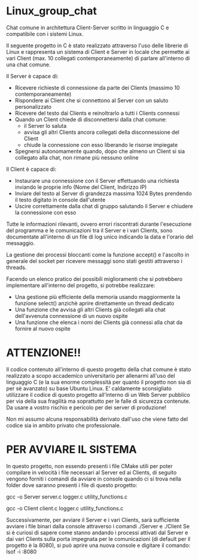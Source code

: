 # Linux_group_chat
Chat comune in architettura Client-Server scritto in linguaggio C e compatibile con i sistemi Linux.

Il seguente progetto in C è stato realizzato attraverso l'uso delle librerie di Linux e rappresenta un sistema di Client e Server in locale che permette ai vari Client (max. 10 collegati contemporaneamente) di parlare all'interno di una chat comune.

Il Server è capace di:
- Ricevere richieste di connessione da parte dei Clients (massimo 10 contemporaneamente)
- Rispondere ai Client che si connettono al Server con un saluto personalizzato
- Ricevere del testo dai Clients e reinoltrarlo a tutti i Clients connessi
- Quando un Client chiede di disconnettersi dalla chat comune:
    - il Server lo saluta
    - avvisa gli altri Clients ancora collegati della disconnessione del Client
    - chiude la connessione con esso liberando le risorse impiegate
- Spegnersi autonomamente quando, dopo che almeno un Client si sia collegato alla chat, non rimane più nessuno online

Il Client è capace di:
- Instaurare una connessione con il Server effettuando una richiesta inviando le proprie info (Nome del Client, Indirizzo IP)
- Inviare del testo al Server di grandezza massima 1024 Bytes prendendo il testo digitato in console dall'utente
- Uscire correttamente dalla chat di gruppo salutando il Server e chiudere la connessione con esso

Tutte le informazioni rilevanti, ovvero errori riscontrati durante l'esecuzione del programma e le comunicazioni tra il Server e i vari Clients, sono documentate all'interno di un file di log unico indicando la data e l'orario del messaggio.

La gestione dei processi bloccanti come la funzione accept() e l'ascolto in generale del socket per ricevere messaggi sono stati gestiti attraverso i threads.

Facendo un elenco pratico dei possibili miglioramenti che si potrebbero implementare all'interno del progetto, si potrebbe realizzare:
- Una gestione più efficiente della memoria usando maggiormente la funzione select() anzichè aprire direttamente un thread dedicato
- Una funzione che avvisa gli altri Clients già collegati alla chat dell'avvenuta connessione di un nuovo ospite
- Una funzione che elenca i nomi dei Clients già connessi alla chat da fornire al nuovo ospite

# ATTENZIONE!!
Il codice contenuto all'interno di questo progetto della chat comune è stato realizzato a scopo accademico universitario per allenarmi all'uso del linguaggio C (e la sua enorme complessità per quanto il progetto non sia di per sè avanzato) su base Ubuntu Linux.
E' caldamente sconsigliato utilizzare il codice di questo progetto all'interno di un Web Server pubblico per via della sua fragilità ma soprattutto per le falle di sicurezza contenute. Da usare a vostro rischio e pericolo per dei server di produzione!

Non mi assumo alcuna responsabilità derivato dall'uso che viene fatto del codice sia in ambito privato che professionale.

# PER AVVIARE IL SISTEMA
In questo progetto, non essendo presenti i file CMake utili per poter compilare in velocità i file necessari al Server ed ai Clients, di seguito vengono forniti i comandi da avviare in console quando ci si trova nella folder dove saranno presenti i file di questo progetto:

gcc -o Server server.c logger.c utility_functions.c
    
gcc -o Client client.c logger.c utility_functions.c

Successivamente, per avviare il Server e i vari Clients, sarà sufficiente avviare i file binari dalla console attraverso i comandi ./Server e ./Client
Se si è curiosi di sapere come stanno andando i processi attivati dal Server e dai vari Clients sulla porta impegnata per le comunicazioni (di default per il progetto è la 8080), si può aprire una nuova console e digitare il comando: lsof -i :8080
